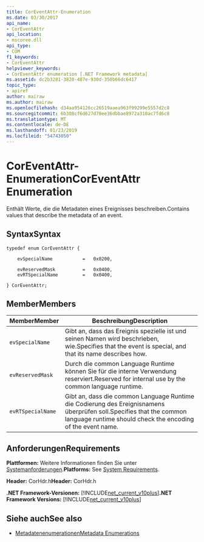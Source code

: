 ```yaml
---
title: CorEventAttr-Enumeration
ms.date: 03/30/2017
api_name:
- CorEventAttr
api_location:
- mscoree.dll
api_type:
- COM
f1_keywords:
- CorEventAttr
helpviewer_keywords:
- CorEventAttr enumeration [.NET Framework metadata]
ms.assetid: dc2b3281-3820-487e-930d-350b66dc6417
topic_type:
- apiref
author: mairaw
ms.author: mairaw
ms.openlocfilehash: d34aa954126cc26519aaea963f99299e5557d2c8
ms.sourcegitcommit: 6b308cf6d627d78ee36dbbae8972a310ac7fd6c8
ms.translationtype: MT
ms.contentlocale: de-DE
ms.lasthandoff: 01/23/2019
ms.locfileid: "54743050"
---
```

# <a name="coreventattr-enumeration"></a><span data-ttu-id="06ba9-102">CorEventAttr-Enumeration</span><span class="sxs-lookup"><span data-stu-id="06ba9-102">CorEventAttr Enumeration</span></span>
<span data-ttu-id="06ba9-103">Enthält Werte, die die Metadaten eines Ereignisses beschreiben.</span><span class="sxs-lookup"><span data-stu-id="06ba9-103">Contains values that describe the metadata of an event.</span></span>  
  
## <a name="syntax"></a><span data-ttu-id="06ba9-104">Syntax</span><span class="sxs-lookup"><span data-stu-id="06ba9-104">Syntax</span></span>  
  
```  
typedef enum CorEventAttr {  
  
    evSpecialName           =   0x0200,  
  
    evReservedMask          =   0x0400,  
    evRTSpecialName         =   0x0400,  
  
} CorEventAttr;  
```  
  
## <a name="members"></a><span data-ttu-id="06ba9-105">Member</span><span class="sxs-lookup"><span data-stu-id="06ba9-105">Members</span></span>  
  
|<span data-ttu-id="06ba9-106">Member</span><span class="sxs-lookup"><span data-stu-id="06ba9-106">Member</span></span>|<span data-ttu-id="06ba9-107">Beschreibung</span><span class="sxs-lookup"><span data-stu-id="06ba9-107">Description</span></span>|  
|------------|-----------------|  
|`evSpecialName`|<span data-ttu-id="06ba9-108">Gibt an, dass das Ereignis spezielle ist und seinen Namen wird beschrieben, wie.</span><span class="sxs-lookup"><span data-stu-id="06ba9-108">Specifies that the event is special, and that its name describes how.</span></span>|  
|`evReservedMask`|<span data-ttu-id="06ba9-109">Durch die common Language Runtime können Sie für die interne Verwendung reserviert.</span><span class="sxs-lookup"><span data-stu-id="06ba9-109">Reserved for internal use by the common language runtime.</span></span>|  
|`evRTSpecialName`|<span data-ttu-id="06ba9-110">Gibt an, dass die common Language Runtime die Codierung des Ereignisnamens überprüfen soll.</span><span class="sxs-lookup"><span data-stu-id="06ba9-110">Specifies that the common language runtime should check the encoding of the event name.</span></span>|  
  
## <a name="requirements"></a><span data-ttu-id="06ba9-111">Anforderungen</span><span class="sxs-lookup"><span data-stu-id="06ba9-111">Requirements</span></span>  
 <span data-ttu-id="06ba9-112">**Plattformen:** Weitere Informationen finden Sie unter [Systemanforderungen](../../../../docs/framework/get-started/system-requirements.md).</span><span class="sxs-lookup"><span data-stu-id="06ba9-112">**Platforms:** See [System Requirements](../../../../docs/framework/get-started/system-requirements.md).</span></span>  
  
 <span data-ttu-id="06ba9-113">**Header:** CorHdr.h</span><span class="sxs-lookup"><span data-stu-id="06ba9-113">**Header:** CorHdr.h</span></span>  
  
 <span data-ttu-id="06ba9-114">**.NET Framework-Versionen:** [!INCLUDE[net_current_v10plus](../../../../includes/net-current-v10plus-md.md)]</span><span class="sxs-lookup"><span data-stu-id="06ba9-114">**.NET Framework Versions:** [!INCLUDE[net_current_v10plus](../../../../includes/net-current-v10plus-md.md)]</span></span>  
  
## <a name="see-also"></a><span data-ttu-id="06ba9-115">Siehe auch</span><span class="sxs-lookup"><span data-stu-id="06ba9-115">See also</span></span>
- [<span data-ttu-id="06ba9-116">Metadatenenumerationen</span><span class="sxs-lookup"><span data-stu-id="06ba9-116">Metadata Enumerations</span></span>](../../../../docs/framework/unmanaged-api/metadata/metadata-enumerations.md)
